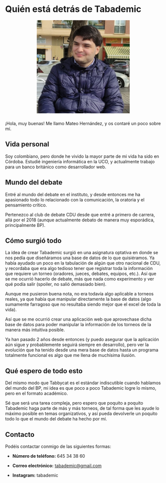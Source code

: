 # Quién está detrás de Tabademic

<div style="display: flex; justify-content: center; margin-bottom: 1.5rem;">

<img src="https://raw.githubusercontent.com/Mateo803/Tabademic-docs/main/docs/_images/yo.jpg?sanitize=true" width=300px height=300px>

</div>

¡Hola, muy buenas! Me llamo Mateo Hernández, y os contaré un poco sobre mí.


## Vida personal

Soy colombiano, pero donde he vivido la mayor parte de mi vida ha sido en Córdoba. Estudié ingeniería informática en la UCO, y actualmente trabajo para un banco británico como desarrollador web.

## Mundo del debate

Entré al mundo del debate en el instituto, y desde entonces me ha apasionado todo lo relacionado con la comunicación, la oratoria y el pensamiento crítico.

Pertenezco al club de debate CDU desde que entré a primero de carrera, allá por el 2018 (aunque actualmente debato de manera muy esporádica, principalmente BP).

## Cómo surgió todo

La idea de crear Tabademic surgió en una asignatura optativa en donde se nos pedía que diseñáramos una base de datos de lo que quisiéramos. Ya había ayudado un poco en la tabulación de algún que otro nacional de CDU, y recordaba que era algo tedioso tener que registrar toda la información que requiere un torneo (oradores, jueces, debates, equipos, etc.). Así que se me ocurrió hacerlo de debate, más que nada como experimento y ver qué podía salir (spoiler, no salió demasiado bien).

Aunque me pusieron buena nota, no era todavía algo aplicable a torneos reales, ya que había que manipular directamente la base de datos (algo sumamente farragoso que no resultaba siendo mejor que el excel de toda la vida).

Así que se me ocurrió crear una aplicación web que aprovechase dicha base de datos para poder manipular la información de los torneos de la manera más intuitiva posible.

Ya han pasado 2 años desde entonces (y puedo asegurar que la aplicación aún sigue y probablemente seguirá siempre en desarrollo), pero ver la evolución que ha tenido desde una mera base de datos hasta un programa totalmente funcional es algo que me llena de muchísima ilusión.

## Qué espero de todo esto

Del mismo modo que Tabbycat es el estándar indiscutible cuando hablamos del mundo del BP, mi idea es que poco a poco Tabademic logre lo mismo, pero en el formato académico.

Sé que será una tarea compleja, pero espero que poquito a poquito Tabademic haga parte de más y más torneos, de tal forma que les ayude lo máximo posible en temas organizativos, y así pueda devolverle un poquito todo lo que el mundo del debate ha hecho por mí.

## Contacto

Podéis contactar conmigo de las siguientes formas:

* **Número de teléfono:** 645 34 38 60

* **Correo electrónico:** tabademic@gmail.com

* **Instagram:** tabademic